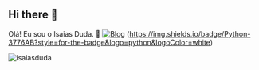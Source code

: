 ## Hi there 👋

Olá! Eu sou o Isaias Duda. 🤙
[![Blog](https://img.shields.io/badge/LinkedIn-0077B5?style=for-the-badge&logo=linkedin&logoColor=white)](https://www.linkedin.com/in/isaias-duda-8a3b05192)
(https://img.shields.io/badge/Python-3776AB?style=for-the-badge&logo=python&logoColor=white)




![isaiasduda](https://github-readme-stats.vercel.app/api/top-langs/?username=isaiasduda&hide_progress=true)
